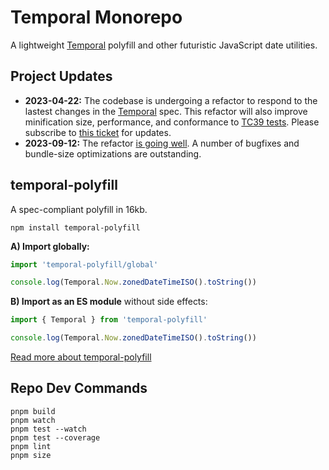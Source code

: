 
# Temporal Monorepo

A lightweight [Temporal] polyfill and other futuristic JavaScript date utilities.


## Project Updates

- **2023-04-22:** The codebase is undergoing a refactor to respond to the lastest changes in the [Temporal] spec. This refactor will also improve minification size, performance, and conformance to [TC39 tests](https://github.com/tc39/test262). Please subscribe to [this ticket](https://github.com/fullcalendar/temporal/issues/3) for updates.
- **2023-09-12:** The refactor [is going well](https://github.com/fullcalendar/temporal/issues/3#issuecomment-1716106547). A number of bugfixes and bundle-size optimizations are outstanding.

## temporal-polyfill

A spec-compliant polyfill in 16kb.

```
npm install temporal-polyfill
```

**A) Import globally:**

```js
import 'temporal-polyfill/global'

console.log(Temporal.Now.zonedDateTimeISO().toString())
```

**B) Import as an ES module** without side effects:

```js
import { Temporal } from 'temporal-polyfill'

console.log(Temporal.Now.zonedDateTimeISO().toString())
```

[Read more about temporal-polyfill](packages/temporal-polyfill/README.md)


## Repo Dev Commands

```
pnpm build
pnpm watch
pnpm test --watch
pnpm test --coverage
pnpm lint
pnpm size
```


[Temporal]: https://github.com/tc39/proposal-temporal
